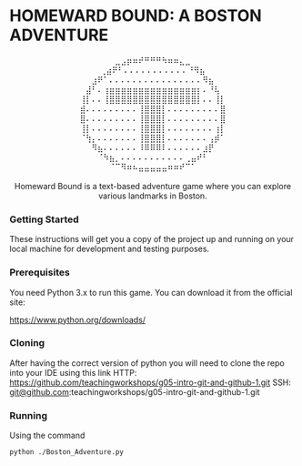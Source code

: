 # HOMEWARD BOUND: A BOSTON ADVENTURE
<p align="center">
        ⣀⣠⡶⠶⠞⠛⠛⠛⠳⠶⠶⣄⣀        <br />
    ⢀⣴⠟⠃⠄⠄⠄⠄⠄⠄⠄⠄⠄⠄⠄⠘⠻⣦     <br />
   ⣰⠟⠁⠄⠄⠄⠄⠄⠄⠄⠄⠄⠄⠄⠄⠄⠄⠄⠄⠻⣦   <br />
 ⣼⠃⠄⢰⣶⣶⣶⣶⣶⣶⣶⣶⣶⣶⣶⣶⣶⣶⣶⡆⠄⠘⢧  <br />
⢸⡇⠄⠄⢸⣿⣿⣿⣿⣿⣿⣿⣿⣿⣿⣿⣿⣿⣿⣿⡇⠄⠄⢸⡇<br />
⣾⠄⠄⠄⠄⠄⠄⠄⠄⠄⢸⣿⣿⣿⡇⠄⠄⠄⠄⠄⠄⠄⠄⠄⣿<br />
⣿⠄⠄⠄⠄⠄⠄⠄⠄⠄⢸⣿⣿⣿⡇⠄⠄⠄⠄⠄⠄⠄⠄⠄⣿<br />
⢸⡇⠄⠄⠄⠄⠄⠄⠄⠄⢸⣿⣿⣿⡇⠄⠄⠄⠄⠄⠄⠄⠄⢰⡇<br />
⠈⢳⡄⠄⠄⠄⠄⠄⠄⠄⢸⣿⣿⣿⡇⠄⠄⠄⠄⠄⠄⠄⢠⡾⠁<br />
   ⠻⣦⠄⠄⠄⠄⠄⠄⠸⠿⠿⠿⠇⠄⠄⠄⠄⠄⠄⣰⡟   <br />
    ⠈⠳⣦⡀⠄⠄⠄⠄⠄⠄⠄⠄⠄⠄⠄⢀⣤⠞⠃    <br />
       ⠈⠉⠻⠶⠦⣤⣤⣤⣤⣤⠶⠶⠞⠉⠁       <br /><br />
Homeward Bound is a text-based adventure game where you can explore various landmarks in Boston.
</p>

### Getting Started

These instructions will get you a copy of the project up and running on your local machine for development and testing purposes.

### Prerequisites

You need Python 3.x to run this game. You can download it from the official site:

https://www.python.org/downloads/

### Cloning 

After having the correct version of python you will need to clone the repo into your IDE using this link HTTP: https://github.com/teachingworkshops/g05-intro-git-and-github-1.git 
SSH: git@github.com:teachingworkshops/g05-intro-git-and-github-1.git 


### Running

Using the command 
```
python ./Boston_Adventure.py
```

